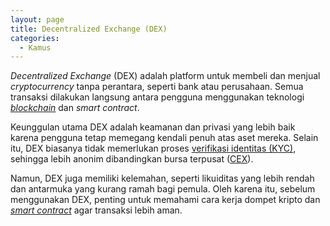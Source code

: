 ```yaml
---
layout: page
title: Decentralized Exchange (DEX)
categories:
  - Kamus
---
```


*Decentralized Exchange* (DEX) adalah platform untuk membeli dan menjual *cryptocurrency* tanpa perantara, seperti bank atau perusahaan. Semua transaksi dilakukan langsung antara pengguna menggunakan teknologi [*blockchain*](https://rojocrypto.com/blockchain) dan *smart contract*.

Keunggulan utama DEX adalah keamanan dan privasi yang lebih baik karena pengguna tetap memegang kendali penuh atas aset mereka. Selain itu, DEX biasanya tidak memerlukan proses [verifikasi identitas (KYC)](https://rojocrypto.com/kyc), sehingga lebih anonim dibandingkan bursa terpusat ([CEX](https://rojocrypto.com/cex)).

Namun, DEX juga memiliki kelemahan, seperti likuiditas yang lebih rendah dan antarmuka yang kurang ramah bagi pemula. Oleh karena itu, sebelum menggunakan DEX, penting untuk memahami cara kerja dompet kripto dan [*smart contract*](https://rojocrypto.com/smart-contract) agar transaksi lebih aman.